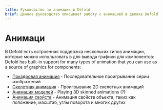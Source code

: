 ```yaml
---
title: Руководство по анимации в Defold
brief: Данное руководство описывает работу с анимацией в движке Defold
---
```


# Анимаци

В Defold есть встроенная поддержка нескольких типов анимации, которые можно использовать в для вывода графики для компонентов:
Defold has built-in support for many types of animation that you can use as a source of graphics for components:

* [Покадровая анимация](/manuals/flipbook-animation) - Последовательное проигрывание серии изображений
* [Скелетная анимация](/manuals/spine) - Проигрывание 2D скелетных анимаций
* [Анимация моделей](/manuals/model-animation) - Playing 3D skinned animations (?)
* [Анимация свойств](/manuals/property-animation) - Анимация свойств объекта, таких как положение, масштаб, углы поворота и многих других
